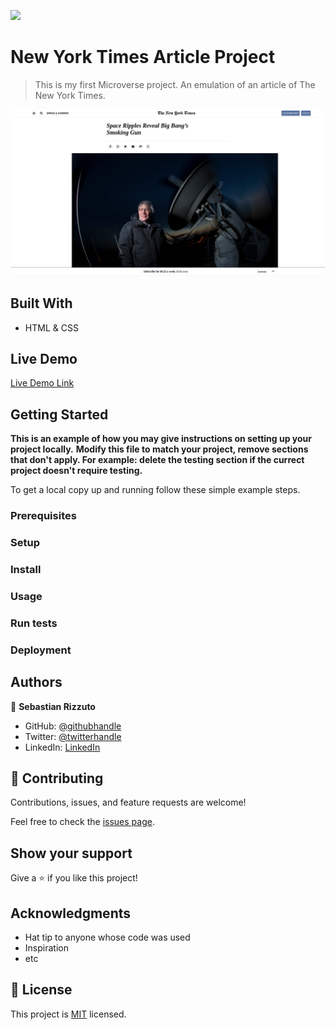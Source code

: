 ![](https://img.shields.io/badge/Microverse-blueviolet)

# New York Times Article Project

> This is my first Microverse project. An emulation of an article of The New York Times.

![screenshot](/img/nyta-screenshot.png)

## Built With

- HTML & CSS

## Live Demo

[Live Demo Link](https://www.nytimes.com/2014/03/18/science/space/detection-of-waves-in-space-buttresses-landmark-theory-of-big-bang.html?_r=0)


## Getting Started

**This is an example of how you may give instructions on setting up your project locally.**
**Modify this file to match your project, remove sections that don't apply. For example: delete the testing section if the currect project doesn't require testing.**


To get a local copy up and running follow these simple example steps.

### Prerequisites

### Setup

### Install

### Usage

### Run tests

### Deployment

## Authors

👤 **Sebastian Rizzuto**

- GitHub: [@githubhandle](https://github.com/srizzuto)
- Twitter: [@twitterhandle](https://twitter.com/sbstnrzzt)
- LinkedIn: [LinkedIn](https://www.linkedin.com/in/srizzuto/)

## 🤝 Contributing

Contributions, issues, and feature requests are welcome!

Feel free to check the [issues page](issues/).

## Show your support

Give a ⭐️ if you like this project!

## Acknowledgments

- Hat tip to anyone whose code was used
- Inspiration
- etc

## 📝 License

This project is [MIT](lic.url) licensed.